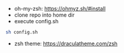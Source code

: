 * oh-my-zsh: https://ohmyz.sh/#install
* clone repo into home dir
* execute config.sh
```bash
sh config.sh
```
* zsh theme: https://draculatheme.com/zsh